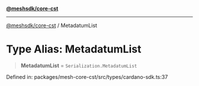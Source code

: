 [**@meshsdk/core-cst**](../README.md)

***

[@meshsdk/core-cst](../globals.md) / MetadatumList

# Type Alias: MetadatumList

> **MetadatumList** = `Serialization.MetadatumList`

Defined in: packages/mesh-core-cst/src/types/cardano-sdk.ts:37
